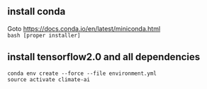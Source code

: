 ## install conda <br />
Goto https://docs.conda.io/en/latest/miniconda.html <br />
`bash [proper installer] ` <br />
## install tensorflow2.0 and all dependencies <br />
`conda env create --force --file environment.yml` <br />
`source activate climate-ai` <br />
